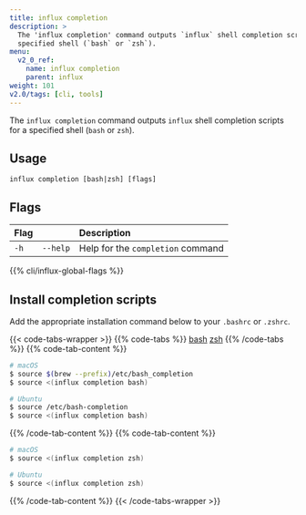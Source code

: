 ```yaml
---
title: influx completion
description: >
  The 'influx completion' command outputs `influx` shell completion scripts for a
  specified shell (`bash` or `zsh`).
menu:
  v2_0_ref:
    name: influx completion
    parent: influx
weight: 101
v2.0/tags: [cli, tools]
---
```


The `influx completion` command outputs `influx` shell completion scripts for a
specified shell (`bash` or `zsh`).

## Usage
```
influx completion [bash|zsh] [flags]
```

## Flags
| Flag |          | Description                       |
|:---- |:---      |:-----------                       |
| `-h` | `--help` | Help for the `completion` command |

{{% cli/influx-global-flags %}}

## Install completion scripts

Add the appropriate installation command below to your `.bashrc` or `.zshrc`.

{{< code-tabs-wrapper >}}
{{% code-tabs %}}
[bash](#)
[zsh](#)
{{% /code-tabs %}}
{{% code-tab-content %}}
```sh
# macOS
$ source $(brew --prefix)/etc/bash_completion
$ source <(influx completion bash)

# Ubuntu
$ source /etc/bash-completion
$ source <(influx completion bash)
```
{{% /code-tab-content %}}
{{% code-tab-content %}}
```sh
# macOS
$ source <(influx completion zsh)

# Ubuntu
$ source <(influx completion zsh)
```
{{% /code-tab-content %}}
{{< /code-tabs-wrapper >}}
